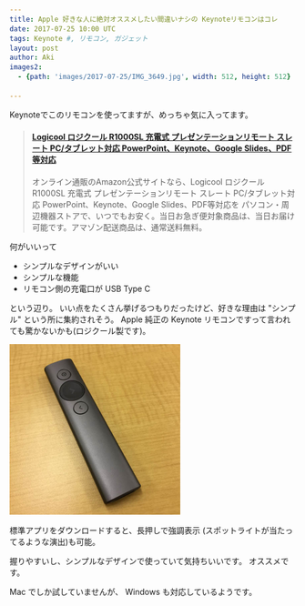 ```yaml
---
title: Apple 好きな人に絶対オススメしたい間違いナシの Keynoteリモコンはコレ
date: 2017-07-25 10:00 UTC
tags: Keynote #, リモコン, ガジェット
layout: post
author: Aki
images2:
  - {path: 'images/2017-07-25/IMG_3649.jpg', width: 512, height: 512}

---
```


Keynoteでこのリモコンを使ってますが、めっちゃ気に入ってます。

<blockquote class="embedly-card"><h4><a href="https://www.amazon.co.jp/dp/B06XFPQBW1?tag=hubot-pluto-22">Logicool ロジクール R1000SL 充電式 プレゼンテーションリモート スレート PC/タブレット対応 PowerPoint、Keynote、Google Slides、PDF等対応</a></h4><p>オンライン通販のAmazon公式サイトなら、Logicool ロジクール R1000SL 充電式 プレゼンテーションリモート スレート PC/タブレット対応 PowerPoint、Keynote、Google Slides、PDF等対応を パソコン・周辺機器ストアで、いつでもお安く。当日お急ぎ便対象商品は、当日お届け可能です。アマゾン配送商品は、通常送料無料。</p></blockquote>
<script async src="//cdn.embedly.com/widgets/platform.js" charset="UTF-8"></script>

何がいいって

- シンプルなデザインがいい
- シンプルな機能
- リモコン側の充電口が USB Type C

という辺り。
いい点をたくさん挙げるつもりだったけど、好きな理由は "シンプル" という所に集約されそう。
Apple 純正の Keynote リモコンですって言われても驚かないかも(ロジクール製です)。

<img src="/images/2017-07-25/IMG_3649.jpg" alt="IMG_3649.jpg" width='300px'/>

標準アプリをダウンロードすると、長押しで強調表示 (スポットライトが当たってるような演出)も可能。

握りやすいし、シンプルなデザインで使っていて気持ちいいです。
オススメです。

Mac でしか試していませんが、 Windows も対応しているようです。
